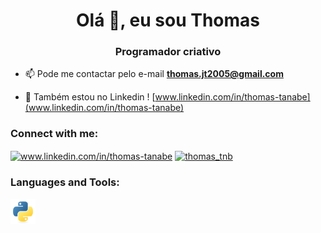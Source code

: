 <h1 align="center">Olá 👋, eu sou Thomas</h1>
<h3 align="center">Programador criativo</h3>

- 📫 Pode me contactar pelo e-mail **thomas.jt2005@gmail.com**

- 📄 Também estou no Linkedin ! [www.linkedin.com/in/thomas-tanabe](www.linkedin.com/in/thomas-tanabe)

<h3 align="left">Connect with me:</h3>
<p align="left">
<a href="https://linkedin.com/in/www.linkedin.com/in/thomas-tanabe" target="blank"><img align="center" src="https://raw.githubusercontent.com/rahuldkjain/github-profile-readme-generator/master/src/images/icons/Social/linked-in-alt.svg" alt="www.linkedin.com/in/thomas-tanabe" height="30" width="40" /></a>
<a href="https://instagram.com/thomas_tnb" target="blank"><img align="center" src="https://raw.githubusercontent.com/rahuldkjain/github-profile-readme-generator/master/src/images/icons/Social/instagram.svg" alt="thomas_tnb" height="30" width="40" /></a>
</p>

<h3 align="left">Languages and Tools:</h3>
<p align="left"> <a href="https://www.python.org" target="_blank" rel="noreferrer"> <img src="https://raw.githubusercontent.com/devicons/devicon/master/icons/python/python-original.svg" alt="python" width="40" height="40"/> </a> </p>


<!---
Thomas-Tnb/Thomas-Tnb is a ✨ special ✨ repository because its `README.md` (this file) appears on your GitHub profile.
You can click the Preview link to take a look at your changes.
--->

